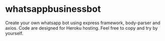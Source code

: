 # whatsappbusinessbot

Create your own whatsapp bot using express framework, body-parser and axios.
Code are designed for Heroku hosting.
Feel free to copy and try by yourself.
